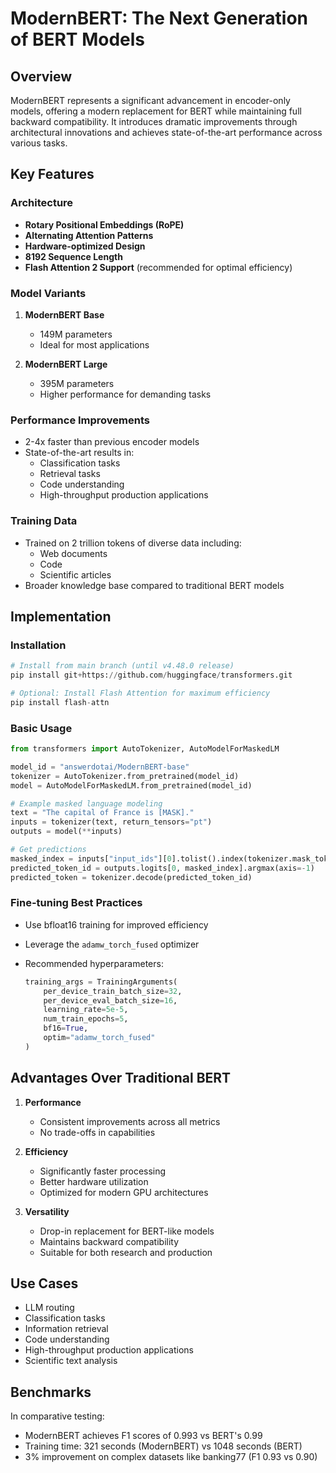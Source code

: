 # ModernBERT: The Next Generation of BERT Models

## Overview

ModernBERT represents a significant advancement in encoder-only models, offering a modern replacement for BERT while maintaining full backward compatibility. It introduces dramatic improvements through architectural innovations and achieves state-of-the-art performance across various tasks.

## Key Features

### Architecture

- **Rotary Positional Embeddings (RoPE)**
- **Alternating Attention Patterns**
- **Hardware-optimized Design**
- **8192 Sequence Length**
- **Flash Attention 2 Support** (recommended for optimal efficiency)

### Model Variants

1. **ModernBERT Base**
   - 149M parameters
   - Ideal for most applications

2. **ModernBERT Large**
   - 395M parameters
   - Higher performance for demanding tasks

### Performance Improvements

- 2-4x faster than previous encoder models
- State-of-the-art results in:
  - Classification tasks
  - Retrieval tasks
  - Code understanding
  - High-throughput production applications

### Training Data

- Trained on 2 trillion tokens of diverse data including:
  - Web documents
  - Code
  - Scientific articles
- Broader knowledge base compared to traditional BERT models

## Implementation

### Installation

```python
# Install from main branch (until v4.48.0 release)
pip install git+https://github.com/huggingface/transformers.git

# Optional: Install Flash Attention for maximum efficiency
pip install flash-attn
```

### Basic Usage

```python
from transformers import AutoTokenizer, AutoModelForMaskedLM

model_id = "answerdotai/ModernBERT-base"
tokenizer = AutoTokenizer.from_pretrained(model_id)
model = AutoModelForMaskedLM.from_pretrained(model_id)

# Example masked language modeling
text = "The capital of France is [MASK]."
inputs = tokenizer(text, return_tensors="pt")
outputs = model(**inputs)

# Get predictions
masked_index = inputs["input_ids"][0].tolist().index(tokenizer.mask_token_id)
predicted_token_id = outputs.logits[0, masked_index].argmax(axis=-1)
predicted_token = tokenizer.decode(predicted_token_id)
```

### Fine-tuning Best Practices

- Use bfloat16 training for improved efficiency
- Leverage the `adamw_torch_fused` optimizer
- Recommended hyperparameters:

  ```python
  training_args = TrainingArguments(
      per_device_train_batch_size=32,
      per_device_eval_batch_size=16,
      learning_rate=5e-5,
      num_train_epochs=5,
      bf16=True,
      optim="adamw_torch_fused"
  )
  ```

## Advantages Over Traditional BERT

1. **Performance**
   - Consistent improvements across all metrics
   - No trade-offs in capabilities

2. **Efficiency**
   - Significantly faster processing
   - Better hardware utilization
   - Optimized for modern GPU architectures

3. **Versatility**
   - Drop-in replacement for BERT-like models
   - Maintains backward compatibility
   - Suitable for both research and production

## Use Cases

- LLM routing
- Classification tasks
- Information retrieval
- Code understanding
- High-throughput production applications
- Scientific text analysis

## Benchmarks

In comparative testing:

- ModernBERT achieves F1 scores of 0.993 vs BERT's 0.99
- Training time: 321 seconds (ModernBERT) vs 1048 seconds (BERT)
- 3% improvement on complex datasets like banking77 (F1 0.93 vs 0.90)
